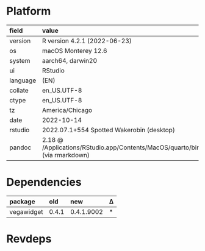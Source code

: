 # Platform

|field    |value                                                                             |
|:--------|:---------------------------------------------------------------------------------|
|version  |R version 4.2.1 (2022-06-23)                                                      |
|os       |macOS Monterey 12.6                                                               |
|system   |aarch64, darwin20                                                                 |
|ui       |RStudio                                                                           |
|language |(EN)                                                                              |
|collate  |en_US.UTF-8                                                                       |
|ctype    |en_US.UTF-8                                                                       |
|tz       |America/Chicago                                                                   |
|date     |2022-10-14                                                                        |
|rstudio  |2022.07.1+554 Spotted Wakerobin (desktop)                                         |
|pandoc   |2.18 @ /Applications/RStudio.app/Contents/MacOS/quarto/bin/tools/ (via rmarkdown) |

# Dependencies

|package    |old   |new        |Δ  |
|:----------|:-----|:----------|:--|
|vegawidget |0.4.1 |0.4.1.9002 |*  |

# Revdeps


